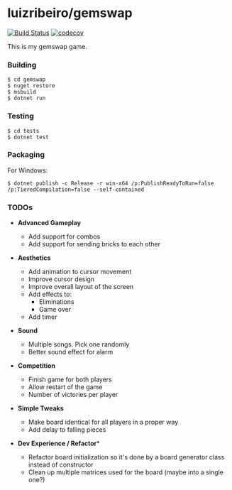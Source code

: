 # luizribeiro/gemswap

[![Build Status](https://travis-ci.com/luizribeiro/gemswap.svg?token=Y5WyECQyFrzmKkJLsCaK&branch=master)](https://travis-ci.com/luizribeiro/gemswap)
[![codecov](https://codecov.io/gh/luizribeiro/gemswap/branch/master/graph/badge.svg?token=1Y0L8M3PWE)](https://codecov.io/gh/luizribeiro/gemswap)

This is my gemswap game.

### Building

```
$ cd gemswap
$ nuget restore
$ msbuild
$ dotnet run
```

### Testing

```
$ cd tests
$ dotnet test
```

### Packaging

For Windows:

```
$ dotnet publish -c Release -r win-x64 /p:PublishReadyToRun=false /p:TieredCompilation=false --self-contained
```

### TODOs

* **Advanced Gameplay**
  * Add support for combos
  * Add support for sending bricks to each other

* **Aesthetics**
  * Add animation to cursor movement
  * Improve cursor design
  * Improve overall layout of the screen
  * Add effects to:
    * Eliminations
    * Game over
  * Add timer

* **Sound**
  * Multiple songs. Pick one randomly
  * Better sound effect for alarm

* **Competition**
  * Finish game for both players
  * Allow restart of the game
  * Number of victories per player

* **Simple Tweaks**
  * Make board identical for all players in a proper way
  * Add delay to falling pieces

* **Dev Experience / Refactor***
  * Refactor board initialization so it's done by a board generator class instead of constructor
  * Clean up multiple matrices used for the board (maybe into a single one?)
